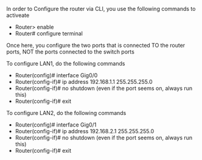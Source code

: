 In order to Configure the router via CLI, you use the following commands to activeate

- Router> enable
- Router# configure terminal

Once here, you configure the two ports that is connected TO the router ports, NOT the ports connected to the switch ports

To configure LAN1, do the following commands

- Router(config)# interface Gig0/0
- Router(config-if)# ip address 192.168.1.1 255.255.255.0
- Router(config-if)# no shutdown  (even if the port seems on, always run this)
- Router(config-if)# exit

To configure LAN2, do the following commands

- Router(config)# interface Gig0/1
- Router(config-if)# ip address 192.168.2.1 255.255.255.0
- Router(config-if)# no shutdown  (even if the port seems on, always run this)
- Router(config-if)# exit


